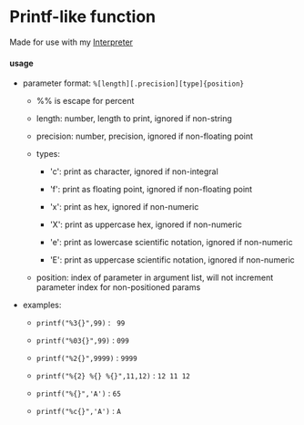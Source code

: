 # Printf-like function

Made for use with my [Interpreter](https://www.github.com/RicardoLuis0/Interpreter)

#### usage

* parameter format: `%[length][.precision][type]{position}`
    * %% is escape for percent

    * length: number, length to print, ignored if non-string

    * precision: number, precision, ignored if non-floating point

    * types:

        * 'c': print as character, ignored if non-integral

        * 'f': print as floating point, ignored if non-floating point

        * 'x': print as hex, ignored if non-numeric

        * 'X': print as uppercase hex, ignored if non-numeric

        * 'e': print as lowercase scientific notation, ignored if non-numeric

        * 'E': print as uppercase scientific notation, ignored if non-numeric

    * position: index of parameter in argument list, will not increment parameter index for non-positioned params

* examples:

    * `printf("%3{}",99)` : ` 99`

    * `printf("%03{}",99)` : `099`

    * `printf("%2{}",9999)` : `9999`

    * `printf("%{2} %{} %{}",11,12)` : `12 11 12`

    * `printf("%{}",'A')` : `65`

    * `printf("%c{}",'A')` : `A`
